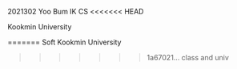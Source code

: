 2021302 Yoo Bum IK CS
<<<<<<< HEAD

Kookmin University



=======
Soft Kookmin University
>>>>>>> 1a67021... class and univ
